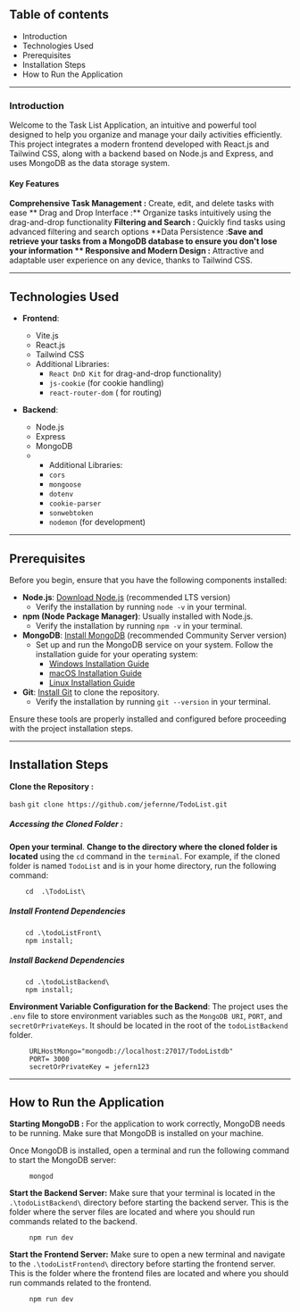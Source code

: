 ## Table of contents

- Introduction
- Technologies Used
- Prerequisites
- Installation Steps
- How to Run the Application

<hr>
<h3>Introduction</h3>
Welcome to the Task List Application, an intuitive and powerful tool designed to help you organize and manage your daily activities efficiently. This project integrates a modern frontend developed with React.js and Tailwind CSS, along with a backend based on Node.js and Express, and uses MongoDB as the data storage system.

#### Key Features
**Comprehensive Task Management :** Create, edit, and delete tasks with ease
** Drag and Drop Interface :** Organize tasks intuitively using the drag-and-drop functionality
**Filtering and Search :** Quickly find tasks using advanced filtering and search options
**Data Persistence :**Save and retrieve your tasks from a MongoDB database to ensure you don't lose your information
** Responsive and Modern Design :** Attractive and adaptable user experience on any device, thanks to Tailwind CSS.
<hr>
<h2>Technologies Used</h2>

- **Frontend**:
  - Vite.js
  - React.js
  - Tailwind CSS
   - Additional Libraries:
	  - `React DnD Kit`  for drag-and-drop functionality)
	  - `js-cookie` (for cookie handling)
	  - `react-router-dom` ( for routing) 


- **Backend**:
  - Node.js
  - Express
  - MongoDB
  -  - Additional Libraries:
     -  `cors`
     -   `mongoose`
     -    `dotenv`
     -  `cookie-parser`
     -  `sonwebtoken`
     -  `nodemon` (for development)


<hr>
<h2> Prerequisites </h2>

Before you begin, ensure that you have the following components installed:

- **Node.js**: [Download Node.js](https://nodejs.org/) (recommended LTS version)
  - Verify the installation by running `node -v` in your terminal.
- **npm (Node Package Manager)**: Usually installed with Node.js.
  - Verify the installation by running `npm -v` in your terminal.
- **MongoDB**: [Install MongoDB](https://www.mongodb.com/try/download/community) (recommended Community Server version)
  - Set up and run the MongoDB service on your system. Follow the installation guide for your operating system:
    - [Windows Installation Guide](https://docs.mongodb.com/manual/tutorial/install-mongodb-on-windows/)
    - [macOS Installation Guide](https://docs.mongodb.com/manual/tutorial/install-mongodb-on-os-x/)
    - [Linux Installation Guide](https://docs.mongodb.com/manual/administration/install-on-linux/)
- **Git**: [Install Git](https://git-scm.com/downloads) to clone the repository.
  - Verify the installation by running `git --version` in your terminal.

Ensure these tools are properly installed and configured before proceeding with the project installation steps.

<hr>
<h2>Installation Steps</h2>

**Clone the Repository :**

 `bash`
 `git clone https://github.com/jefernne/TodoList.git`


##### Accessing the Cloned Folder :
**Open your terminal**.
**Change to the directory where the cloned folder is located** using the `cd` command in the `terminal`. For example, if the cloned folder is named `TodoList` and is in your home directory, run the following command:

		cd  .\TodoList\ 

##### Install Frontend Dependencies 
		cd .\todoListFront\
		npm install;

##### Install Backend Dependencies 
		cd .\todoListBackend\ 
		npm install;


**Environment Variable Configuration for the Backend**:
The project uses the `.env`	 file to store environment variables such as the `MongoDB URI`, `PORT`, and `secretOrPrivateKeys`. It should be located in the root of the `todoListBackend` folder.

		 URLHostMongo="mongodb://localhost:27017/TodoListdb"
		 PORT= 3000
		 secretOrPrivateKey = jefern123

<hr>

<h2>How to Run the Application</h2>

**Starting MongoDB :**
For the application to work correctly, MongoDB needs to be running. Make sure that MongoDB is installed on your machine.

Once MongoDB is installed, open a terminal and run the following command to start the MongoDB server:

		 mongod 

**Start the Backend Server:**
Make sure that your terminal is located in the `.\todoListBackend\` directory before starting the backend server. This is the folder where the server files are located and where you should run commands related to the backend.

		 npm run dev
**Start the Frontend Server:**
Make sure to open a new terminal and navigate to the `.\todoListFrontend\` directory before starting the frontend server. This is the folder where the frontend files are located and where you should run commands related to the frontend.

		 npm run dev















